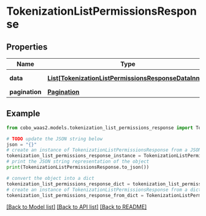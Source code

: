 # TokenizationListPermissionsResponse


## Properties

Name | Type | Description | Notes
------------ | ------------- | ------------- | -------------
**data** | [**List[TokenizationListPermissionsResponseDataInner]**](TokenizationListPermissionsResponseDataInner.md) | List of permissions. | 
**pagination** | [**Pagination**](Pagination.md) |  | 

## Example

```python
from cobo_waas2.models.tokenization_list_permissions_response import TokenizationListPermissionsResponse

# TODO update the JSON string below
json = "{}"
# create an instance of TokenizationListPermissionsResponse from a JSON string
tokenization_list_permissions_response_instance = TokenizationListPermissionsResponse.from_json(json)
# print the JSON string representation of the object
print(TokenizationListPermissionsResponse.to_json())

# convert the object into a dict
tokenization_list_permissions_response_dict = tokenization_list_permissions_response_instance.to_dict()
# create an instance of TokenizationListPermissionsResponse from a dict
tokenization_list_permissions_response_from_dict = TokenizationListPermissionsResponse.from_dict(tokenization_list_permissions_response_dict)
```
[[Back to Model list]](../README.md#documentation-for-models) [[Back to API list]](../README.md#documentation-for-api-endpoints) [[Back to README]](../README.md)


